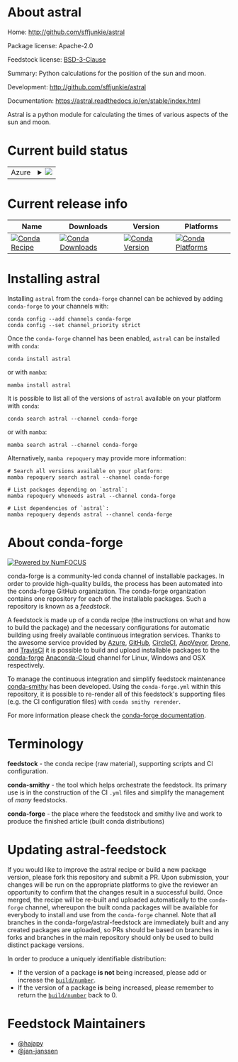 About astral
============

Home: http://github.com/sffjunkie/astral

Package license: Apache-2.0

Feedstock license: [BSD-3-Clause](https://github.com/conda-forge/astral-feedstock/blob/main/LICENSE.txt)

Summary: Python calculations for the position of the sun and moon.

Development: http://github.com/sffjunkie/astral

Documentation: https://astral.readthedocs.io/en/stable/index.html

Astral is a python module for calculating the times of various aspects of the sun and moon.


Current build status
====================


<table>
    
  <tr>
    <td>Azure</td>
    <td>
      <details>
        <summary>
          <a href="https://dev.azure.com/conda-forge/feedstock-builds/_build/latest?definitionId=2725&branchName=main">
            <img src="https://dev.azure.com/conda-forge/feedstock-builds/_apis/build/status/astral-feedstock?branchName=main">
          </a>
        </summary>
        <table>
          <thead><tr><th>Variant</th><th>Status</th></tr></thead>
          <tbody><tr>
              <td>linux_64</td>
              <td>
                <a href="https://dev.azure.com/conda-forge/feedstock-builds/_build/latest?definitionId=2725&branchName=main">
                  <img src="https://dev.azure.com/conda-forge/feedstock-builds/_apis/build/status/astral-feedstock?branchName=main&jobName=linux&configuration=linux_64_" alt="variant">
                </a>
              </td>
            </tr><tr>
              <td>osx_64</td>
              <td>
                <a href="https://dev.azure.com/conda-forge/feedstock-builds/_build/latest?definitionId=2725&branchName=main">
                  <img src="https://dev.azure.com/conda-forge/feedstock-builds/_apis/build/status/astral-feedstock?branchName=main&jobName=osx&configuration=osx_64_" alt="variant">
                </a>
              </td>
            </tr><tr>
              <td>win_64</td>
              <td>
                <a href="https://dev.azure.com/conda-forge/feedstock-builds/_build/latest?definitionId=2725&branchName=main">
                  <img src="https://dev.azure.com/conda-forge/feedstock-builds/_apis/build/status/astral-feedstock?branchName=main&jobName=win&configuration=win_64_" alt="variant">
                </a>
              </td>
            </tr>
          </tbody>
        </table>
      </details>
    </td>
  </tr>
</table>

Current release info
====================

| Name | Downloads | Version | Platforms |
| --- | --- | --- | --- |
| [![Conda Recipe](https://img.shields.io/badge/recipe-astral-green.svg)](https://anaconda.org/conda-forge/astral) | [![Conda Downloads](https://img.shields.io/conda/dn/conda-forge/astral.svg)](https://anaconda.org/conda-forge/astral) | [![Conda Version](https://img.shields.io/conda/vn/conda-forge/astral.svg)](https://anaconda.org/conda-forge/astral) | [![Conda Platforms](https://img.shields.io/conda/pn/conda-forge/astral.svg)](https://anaconda.org/conda-forge/astral) |

Installing astral
=================

Installing `astral` from the `conda-forge` channel can be achieved by adding `conda-forge` to your channels with:

```
conda config --add channels conda-forge
conda config --set channel_priority strict
```

Once the `conda-forge` channel has been enabled, `astral` can be installed with `conda`:

```
conda install astral
```

or with `mamba`:

```
mamba install astral
```

It is possible to list all of the versions of `astral` available on your platform with `conda`:

```
conda search astral --channel conda-forge
```

or with `mamba`:

```
mamba search astral --channel conda-forge
```

Alternatively, `mamba repoquery` may provide more information:

```
# Search all versions available on your platform:
mamba repoquery search astral --channel conda-forge

# List packages depending on `astral`:
mamba repoquery whoneeds astral --channel conda-forge

# List dependencies of `astral`:
mamba repoquery depends astral --channel conda-forge
```


About conda-forge
=================

[![Powered by
NumFOCUS](https://img.shields.io/badge/powered%20by-NumFOCUS-orange.svg?style=flat&colorA=E1523D&colorB=007D8A)](https://numfocus.org)

conda-forge is a community-led conda channel of installable packages.
In order to provide high-quality builds, the process has been automated into the
conda-forge GitHub organization. The conda-forge organization contains one repository
for each of the installable packages. Such a repository is known as a *feedstock*.

A feedstock is made up of a conda recipe (the instructions on what and how to build
the package) and the necessary configurations for automatic building using freely
available continuous integration services. Thanks to the awesome service provided by
[Azure](https://azure.microsoft.com/en-us/services/devops/), [GitHub](https://github.com/),
[CircleCI](https://circleci.com/), [AppVeyor](https://www.appveyor.com/),
[Drone](https://cloud.drone.io/welcome), and [TravisCI](https://travis-ci.com/)
it is possible to build and upload installable packages to the
[conda-forge](https://anaconda.org/conda-forge) [Anaconda-Cloud](https://anaconda.org/)
channel for Linux, Windows and OSX respectively.

To manage the continuous integration and simplify feedstock maintenance
[conda-smithy](https://github.com/conda-forge/conda-smithy) has been developed.
Using the ``conda-forge.yml`` within this repository, it is possible to re-render all of
this feedstock's supporting files (e.g. the CI configuration files) with ``conda smithy rerender``.

For more information please check the [conda-forge documentation](https://conda-forge.org/docs/).

Terminology
===========

**feedstock** - the conda recipe (raw material), supporting scripts and CI configuration.

**conda-smithy** - the tool which helps orchestrate the feedstock.
                   Its primary use is in the construction of the CI ``.yml`` files
                   and simplify the management of *many* feedstocks.

**conda-forge** - the place where the feedstock and smithy live and work to
                  produce the finished article (built conda distributions)


Updating astral-feedstock
=========================

If you would like to improve the astral recipe or build a new
package version, please fork this repository and submit a PR. Upon submission,
your changes will be run on the appropriate platforms to give the reviewer an
opportunity to confirm that the changes result in a successful build. Once
merged, the recipe will be re-built and uploaded automatically to the
`conda-forge` channel, whereupon the built conda packages will be available for
everybody to install and use from the `conda-forge` channel.
Note that all branches in the conda-forge/astral-feedstock are
immediately built and any created packages are uploaded, so PRs should be based
on branches in forks and branches in the main repository should only be used to
build distinct package versions.

In order to produce a uniquely identifiable distribution:
 * If the version of a package **is not** being increased, please add or increase
   the [``build/number``](https://docs.conda.io/projects/conda-build/en/latest/resources/define-metadata.html#build-number-and-string).
 * If the version of a package **is** being increased, please remember to return
   the [``build/number``](https://docs.conda.io/projects/conda-build/en/latest/resources/define-metadata.html#build-number-and-string)
   back to 0.

Feedstock Maintainers
=====================

* [@hajapy](https://github.com/hajapy/)
* [@jan-janssen](https://github.com/jan-janssen/)

